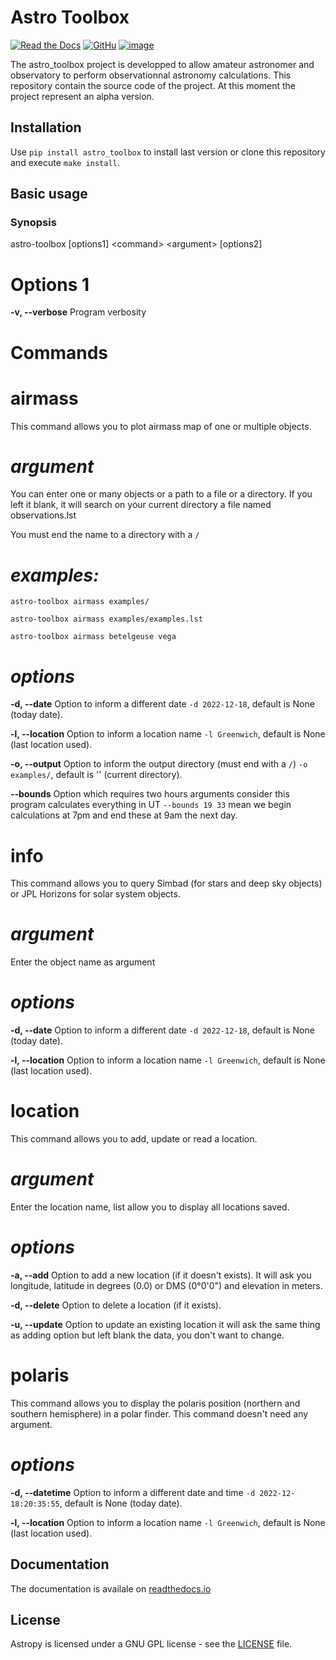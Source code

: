 # Astro Toolbox

[![Read the Docs](https://img.shields.io/readthedocs/astro_toolbox)](https://astro-toolbox.readthedocs.io/en/latest/) [![GitHu](https://img.shields.io/github/license/rloustalet/astro_toolbox?color=green)](https://en.wikipedia.org/wiki/GNU_General_Public_License) [![image](https://img.shields.io/badge/code_style-pep8-blue)](https://www.python.org/dev/peps/pep-0008/)

The astro_toolbox project is developped to allow amateur astronomer and observatory to perform observationnal astronomy calculations. This repository contain the source code of the project. At this moment the project represent an alpha version.  

## Installation

Use `pip install astro_toolbox` to install last version or clone this repository and execute `make install`.

## Basic usage

### Synopsis

astro-toolbox \[options1\] \<command\> \<argument\> \[options2\]

# Options 1

**-v, \--verbose** Program verbosity

# Commands

# airmass

This command allows you to plot airmass map of one or multiple objects.

# *argument*

You can enter one or many objects or a path to a file or a directory. If
you left it blank, it will search on your current directory a file named
observations.lst

You must end the name to a directory with a `/`

# *examples:*

`astro-toolbox airmass examples/`

`astro-toolbox airmass examples/examples.lst`

`astro-toolbox airmass betelgeuse vega`

# *options*

**-d, \--date** Option to inform a different date `-d 2022-12-18`,
default is None (today date).

**-l, \--location** Option to inform a location name `-l Greenwich`,
default is None (last location used).

**-o, \--output** Option to inform the output directory (must end with a
`/`) `-o examples/`, default is \'\' (current directory).

**\--bounds** Option which requires two hours arguments consider this
program calculates everything in UT `--bounds 19 33` mean we begin
calculations at 7pm and end these at 9am the next day.

# info

This command allows you to query Simbad (for stars and deep sky objects)
or JPL Horizons for solar system objects.

# *argument*

Enter the object name as argument

# *options*

**-d, \--date** Option to inform a different date `-d 2022-12-18`,
default is None (today date).

**-l, \--location** Option to inform a location name `-l Greenwich`,
default is None (last location used).

# location

This command allows you to add, update or read a location.

# *argument*

Enter the location name, list allow you to display all locations saved.

# *options*

**-a, \--add** Option to add a new location (if it doesn\'t exists). It
will ask you longitude, latitude in degrees (0.0) or DMS (0°0\'0\") and
elevation in meters.

**-d, \--delete** Option to delete a location (if it exists).

**-u, \--update** Option to update an existing location it will ask the
same thing as adding option but left blank the data, you don\'t want to
change.

# polaris

This command allows you to display the polaris position (northern and
southern hemisphere) in a polar finder. This command doesn\'t need any
argument.

# *options*

**-d, \--datetime** Option to inform a different date and time
`-d 2022-12-18:20:35:55`, default is None (today date).

**-l, \--location** Option to inform a location name `-l Greenwich`,
default is None (last location used).

## Documentation

The documentation is availale on [readthedocs.io](https://astro-toolbox.readthedocs.io/en/latest/)

## License

Astropy is licensed under a GNU GPL license - see the [LICENSE](https://github.com/rloustalet/astro_toolbox/blob/main/LICENSE) file.